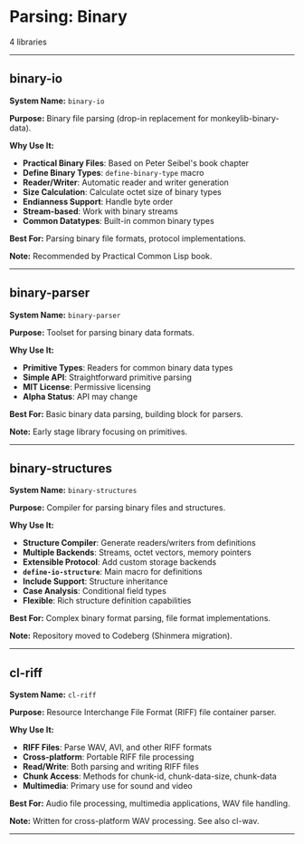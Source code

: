 # Parsing: Binary

4 libraries

---

## binary-io

**System Name:** `binary-io`

**Purpose:** Binary file parsing (drop-in replacement for monkeylib-binary-data).

**Why Use It:**
- **Practical Binary Files**: Based on Peter Seibel's book chapter
- **Define Binary Types**: `define-binary-type` macro
- **Reader/Writer**: Automatic reader and writer generation
- **Size Calculation**: Calculate octet size of binary types
- **Endianness Support**: Handle byte order
- **Stream-based**: Work with binary streams
- **Common Datatypes**: Built-in common binary types

**Best For:** Parsing binary file formats, protocol implementations.

**Note:** Recommended by Practical Common Lisp book.

---


## binary-parser

**System Name:** `binary-parser`

**Purpose:** Toolset for parsing binary data formats.

**Why Use It:**
- **Primitive Types**: Readers for common binary data types
- **Simple API**: Straightforward primitive parsing
- **MIT License**: Permissive licensing
- **Alpha Status**: API may change

**Best For:** Basic binary data parsing, building block for parsers.

**Note:** Early stage library focusing on primitives.

---


## binary-structures

**System Name:** `binary-structures`

**Purpose:** Compiler for parsing binary files and structures.

**Why Use It:**
- **Structure Compiler**: Generate readers/writers from definitions
- **Multiple Backends**: Streams, octet vectors, memory pointers
- **Extensible Protocol**: Add custom storage backends
- **`define-io-structure`**: Main macro for definitions
- **Include Support**: Structure inheritance
- **Case Analysis**: Conditional field types
- **Flexible**: Rich structure definition capabilities

**Best For:** Complex binary format parsing, file format implementations.

**Note:** Repository moved to Codeberg (Shinmera migration).

---


## cl-riff

**System Name:** `cl-riff`

**Purpose:** Resource Interchange File Format (RIFF) file container parser.

**Why Use It:**
- **RIFF Files**: Parse WAV, AVI, and other RIFF formats
- **Cross-platform**: Portable RIFF file processing
- **Read/Write**: Both parsing and writing RIFF files
- **Chunk Access**: Methods for chunk-id, chunk-data-size, chunk-data
- **Multimedia**: Primary use for sound and video

**Best For:** Audio file processing, multimedia applications, WAV file handling.

**Note:** Written for cross-platform WAV processing. See also cl-wav.

---


